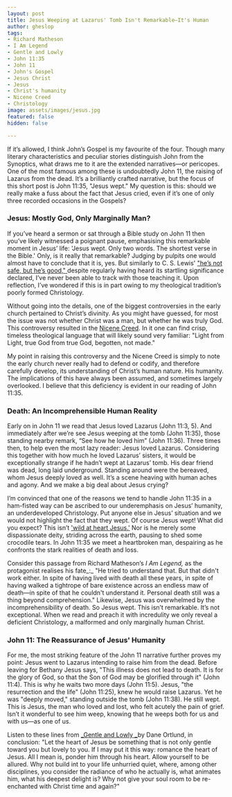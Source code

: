 ```yaml
---
layout: post
title: Jesus Weeping at Lazarus' Tomb Isn't Remarkable—It's Human
author: gheslop
tags:
- Richard Matheson
- I Am Legend
- Gentle and Lowly
- John 11:35
- John 11
- John's Gospel
- Jesus Christ
- Jesus
- Christ's humanity
- Nicene Creed
- Christology
image: assets/images/jesus.jpg
featured: false
hidden: false

---
```

If it’s allowed, I think John’s Gospel is my favourite of the four. Though many literary characteristics and peculiar stories distinguish John from the Synoptics, what draws me to it are the extended narratives—or pericopes. One of the most famous among these is undoubtedly John 11, the raising of Lazarus from the dead. It’s a brilliantly crafted narrative, but the focus of this short post is John 11:35, "Jesus wept." My question is this: should we really make a fuss about the fact that Jesus cried, even if it’s one of only three recorded occasions in the Gospels?

### Jesus: Mostly God, Only Marginally Man?

If you’ve heard a sermon or sat through a Bible study on John 11 then you’ve likely witnessed a poignant pause, emphasising this remarkable moment in Jesus’ life: 'Jesus wept. Only two words. The shortest verse in the Bible.' Only, is it really that remarkable? Judging by pulpits one would almost have to conclude that it is, yes. But similarly to C. S. Lewis' ["he’s not safe, but he’s good," ](https://rekindle.co.za/content/doodle-hes-not-safe-but-hes-good/  "The Lion, the Witch, and the Wardrobe")despite regularly having heard its startling significance declared, I’ve never been able to track with those teaching it. Upon reflection, I’ve wondered if this is in part owing to my theological tradition’s poorly formed Christology.

Without going into the details, one of the biggest controversies in the early church pertained to Christ’s divinity. As you might have guessed, for most the issue was not whether Christ was a man, but whether he was truly God. This controversy resulted in the [Nicene Creed](https://www.crcna.org/welcome/beliefs/creeds/nicene-creed "The Nicene Creed"). In it one can find crisp, timeless theological language that will likely sound very familiar: "Light from Light, true God from true God, begotten, not made."

My point in raising this controversy and the Nicene Creed is simply to note the early church never really had to defend or codify, and therefore carefully develop, its understanding of Christ’s human nature. His humanity. The implications of this have always been assumed, and sometimes largely overlooked. I believe that this deficiency is evident in our reading of John 11:35.

### Death: An Incomprehensible Human Reality

Early on in John 11 we read that Jesus loved Lazarus (John 11:3, 5). And immediately after we’re see Jesus weeping at the tomb (John 11:35), those standing nearby remark, “See how he loved him” (John 11:36). Three times then, to help even the most lazy reader: Jesus loved Lazarus. Considering this together with how much he loved Lazarus’ sisters, it would be exceptionally strange if he hadn’t wept at Lazarus’ tomb. His dear friend was dead, long laid underground. Standing around were the bereaved, whom Jesus deeply loved as well. It’s a scene heaving with human aches and agony. And we make a big deal about Jesus crying?

I’m convinced that one of the reasons we tend to handle John 11:35 in a ham-fisted way can be ascribed to our underemphasis on Jesus’ humanity, an underdeveloped Christology. Put anyone else in Jesus’ situation and we would not highlight the fact that they wept. Of course Jesus wept! What did you expect? This isn’t ['wild at heart Jesus.'](https://rekindle.co.za/content/2022-06-14-if-jesus-were-wild-at-heart-the-gospels-reimagined "Wild at Heart") Nor is he merely some dispassionate deity, striding across the earth, pausing to shed some crocodile tears. In John 11:35 we meet a heartbroken man, despairing as he confronts the stark realities of death and loss.

Consider this passage from Richard Matheson’s _I Am Legend,_ as the protagonist realises his fate_:_ "He tried to understand that. But that didn't work either. In spite of having lived with death all these years, in spite of having walked a tightrope of bare existence across an endless maw of death—in spite of that he couldn't understand it. Personal death still was a thing beyond comprehension." Likewise, Jesus was overwhelmed by the incomprehensibility of death. So Jesus wept. This isn’t remarkable. It’s not exceptional. When we read and preach it with incredulity we only reveal a deficient Christology, a malformed and only marginally human Christ.

### John 11: The Reassurance of Jesus' Humanity

For me, the most striking feature of the John 11 narrative further proves my point: Jesus went to Lazarus intending to raise him from the dead. Before leaving for Bethany Jesus says, "This illness does not lead to death. It is for the glory of God, so that the Son of God may be glorified through it" (John 11:4). This is why he waits two more days (John 11:5). Jesus, "the resurrection and the life" (John 11:25), knew he would raise Lazarus. Yet he was "deeply moved," standing outside the tomb (John 11:38). He still wept. This is Jesus, the man who loved and lost, who felt acutely the pain of grief. Isn’t it wonderful to see him weep, knowing that he weeps both for us and with us—as one of us.

Listen to these lines from [_Gentle and Lowly _](https://rekindle.co.za/content/2022-02-24-gentle-and-lowly "What's Wrong with This Book?")by Dane Ortlund, in conclusion: "Let the heart of Jesus be something that is not only gentle toward you but lovely to you. If I may put it this way: romance the heart of Jesus. All I mean is, ponder him through his heart. Allow yourself to be allured. Why not build int to your life unhurried quiet, where, among other disciplines, you consider the radiance of who he actually is, what animates him, what his deepest delight is? Why not give your soul room to be re-enchanted with Christ time and again?"